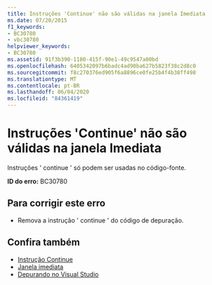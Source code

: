 ```yaml
---
title: Instruções 'Continue' não são válidas na janela Imediata
ms.date: 07/20/2015
f1_keywords:
- BC30780
- vbc30780
helpviewer_keywords:
- BC30780
ms.assetid: 91f3b390-1180-415f-90e1-49c9547a00bd
ms.openlocfilehash: 6405342097b6badc4ad90ba627b5823f38c2d8c0
ms.sourcegitcommit: f8c270376ed905f6a8896ce0fe25b4f4b38ff498
ms.translationtype: MT
ms.contentlocale: pt-BR
ms.lasthandoff: 06/04/2020
ms.locfileid: "84361419"
---
```

# <a name="continue-statements-are-not-valid-in-the-immediate-window"></a>Instruções 'Continue' não são válidas na janela Imediata
Instruções ' continue ' só podem ser usadas no código-fonte.  
  
 **ID do erro:** BC30780  
  
## <a name="to-correct-this-error"></a>Para corrigir este erro  
  
- Remova a instrução ' continue ' do código de depuração.  
  
## <a name="see-also"></a>Confira também

- [Instrução Continue](../language-reference/statements/continue-statement.md)
- [Janela imediata](/visualstudio/ide/reference/immediate-window)
- [Depurando no Visual Studio](/visualstudio/debugger/debugger-feature-tour)
